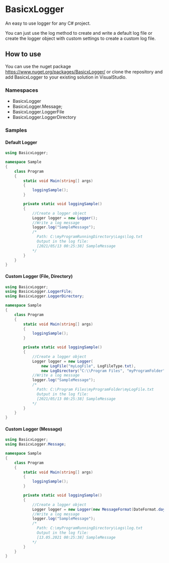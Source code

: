 # BasicxLogger
An easy to use logger for any C# project.

You can just use the log method to create and write a default log file
or create the logger object with custom settings to create a custom log file.
 
## How to use

You can use the nuget package https://www.nuget.org/packages/BasicxLogger/
or clone the repository and add BasicxLogger to your existing solution in VisualStudio.

### Namespaces

- BasicxLogger
- BasicxLogger.Message;
- BasicxLogger.LoggerFile
- BasicxLogger.LoggerDirectory

### Samples

#### Default Logger
```cs
using BasicxLogger;

namespace Sample
{
    class Program
    {
        static void Main(string[] args)
        {
            loggingSample();
        }

        private static void loggingSample()
        {
            //Create a logger object
            Logger logger = new Logger();
            //Write a log message
            logger.log("SampleMessage");
            /* 
              Path: C:\myProgramRunningDirectory\Logs\log.txt 
              Output in the log file:
              [2021/05/13 00:25:38] SampleMessage
            */
        }
    }
}
```

#### Custom Logger (File, Directory)
```cs
using BasicxLogger;
using BasicxLogger.LoggerFile;
using BasicxLogger.LoggerDirectory;

namespace Sample
{
    class Program
    {
        static void Main(string[] args)
        {
            loggingSample();
        }

        private static void loggingSample()
        {
            //Create a logger object
            Logger logger = new Logger(
                new LogFile("myLogFile", LogFileType.txt),
                new LogDirectory("C:\\Program Files", "myProgramFolder"));
            //Write a log message
            logger.log("SampleMessage");
            /* 
              Path: C:\Program Files\myProgramFolder\myLogFile.txt
              Output in the log file:
              [2021/05/13 00:25:38] SampleMessage
            */
        }
    }
}
```

#### Custom Logger (Message)
```cs
using BasicxLogger;
using BasicxLogger.Message;

namespace Sample
{
    class Program
    {
        static void Main(string[] args)
        {
            loggingSample();
        }

        private static void loggingSample()
        {
            //Create a logger object
            Logger logger = new Logger(new MessageFormat(DateFormat.day_month_year, '.'));
            //Write a log message
            logger.log("SampleMessage");
            /* 
              Path: C:\myProgramRunningDirectory\Logs\log.txt 
              Output in the log file:
              [13.05.2021 00:25:38] SampleMessage
            */
        }
    }
}
```